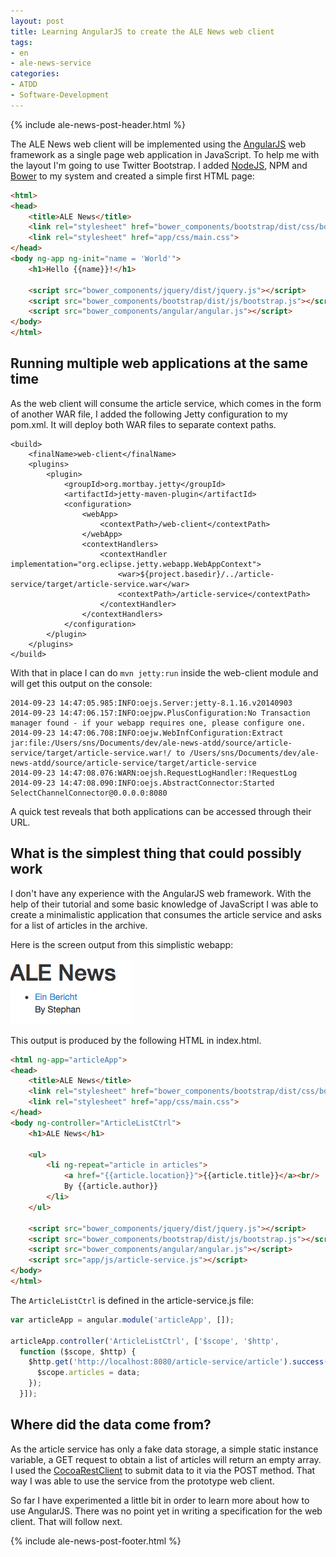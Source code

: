 ```yaml
---
layout: post
title: Learning AngularJS to create the ALE News web client
tags:
- en
- ale-news-service
categories:
- ATDD
- Software-Development
---
```

{% include ale-news-post-header.html %}

The ALE News web client will be implemented using the [AngularJS](http://angularjs.org) web framework as a single page web application in JavaScript. To help me with the layout I'm going to use Twitter Bootstrap. I added [NodeJS](http://nodejs.org), NPM and [Bower](http://bower.io) to my system and created a simple first HTML page:

```html
<html>
<head>
    <title>ALE News</title>
    <link rel="stylesheet" href="bower_components/bootstrap/dist/css/bootstrap.css">
    <link rel="stylesheet" href="app/css/main.css">
</head>
<body ng-app ng-init="name = 'World'">
    <h1>Hello {{name}}!</h1>

    <script src="bower_components/jquery/dist/jquery.js"></script>
    <script src="bower_components/bootstrap/dist/js/bootstrap.js"></script>
    <script src="bower_components/angular/angular.js"></script>
</body>
</html>
```

## Running multiple web applications at the same time
As the web client will consume the article service, which comes in the form of another WAR file, I added the following Jetty configuration to my pom.xml. It will deploy both WAR files to separate context paths.

    <build>
        <finalName>web-client</finalName>
        <plugins>
            <plugin>
                <groupId>org.mortbay.jetty</groupId>
                <artifactId>jetty-maven-plugin</artifactId>
                <configuration>
                    <webApp>
                        <contextPath>/web-client</contextPath>
                    </webApp>
                    <contextHandlers>
                        <contextHandler implementation="org.eclipse.jetty.webapp.WebAppContext">
                            <war>${project.basedir}/../article-service/target/article-service.war</war>
                            <contextPath>/article-service</contextPath>
                        </contextHandler>
                    </contextHandlers>
                </configuration>
            </plugin>
        </plugins>
    </build>

With that in place I can do <code>mvn jetty:run</code> inside the web-client module and will get this output on the console:

	2014-09-23 14:47:05.985:INFO:oejs.Server:jetty-8.1.16.v20140903
	2014-09-23 14:47:06.157:INFO:oejpw.PlusConfiguration:No Transaction manager found - if your webapp requires one, please configure one.
	2014-09-23 14:47:06.708:INFO:oejw.WebInfConfiguration:Extract jar:file:/Users/sns/Documents/dev/ale-news-atdd/source/article-service/target/article-service.war!/ to /Users/sns/Documents/dev/ale-news-atdd/source/article-service/target/article-service
	2014-09-23 14:47:08.076:WARN:oejsh.RequestLogHandler:!RequestLog
	2014-09-23 14:47:08.090:INFO:oejs.AbstractConnector:Started SelectChannelConnector@0.0.0.0:8080

A quick test reveals that both applications can be accessed through their URL.

## What is the simplest thing that could possibly work
I don't have any experience with the AngularJS web framework. With the help of their tutorial and some basic knowledge of JavaScript I was able to create a minimalistic application that consumes the article service and asks for a list of articles in the archive.

Here is the screen output from this simplistic webapp:

![Minimalistic Ale News](/img/posts/ale-news/minimalistic-ale-news.png)

This output is produced by the following HTML in index.html.

```html
<html ng-app="articleApp">
<head>
    <title>ALE News</title>
    <link rel="stylesheet" href="bower_components/bootstrap/dist/css/bootstrap.css">
    <link rel="stylesheet" href="app/css/main.css">
</head>
<body ng-controller="ArticleListCtrl">
    <h1>ALE News</h1>

    <ul>
        <li ng-repeat="article in articles">
            <a href="{{article.location}}">{{article.title}}</a><br/>
            By {{article.author}}
        </li>
    </ul>

    <script src="bower_components/jquery/dist/jquery.js"></script>
    <script src="bower_components/bootstrap/dist/js/bootstrap.js"></script>
    <script src="bower_components/angular/angular.js"></script>
    <script src="app/js/article-service.js"></script>
</body>
</html>
```

The <code>ArticleListCtrl</code> is defined in the article-service.js file:

```javascript
var articleApp = angular.module('articleApp', []);

articleApp.controller('ArticleListCtrl', ['$scope', '$http',
  function ($scope, $http) {
    $http.get('http://localhost:8080/article-service/article').success(function(data) {
      $scope.articles = data;
    });
  }]);
```

## Where did the data come from?
As the article service has only a fake data storage, a simple static instance variable, a GET request to obtain a list of articles will return an empty array. I used the [CocoaRestClient](http://mmattozzi.github.io/cocoa-rest-client/) to submit data to it via the POST method. That way I was able to use the service from the prototype web client.


So far I have experimented a little bit in order to learn more about how to use AngularJS. There was no point yet in writing a specification for the web client. That will follow next.

{% include ale-news-post-footer.html %}
